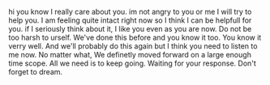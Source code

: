 hi you know I really care about you.
im not angry to you or me
I will try to help you.
I am feeling quite intact right now so I think I can be helpfull for you.
if I seriously think about it, I like you even as you are now.
Do not be too harsh to urself.
We've done this before and you know it too. You know it verry well.
And we'll probably do this again but I think you need to listen to me now.
No matter what, We definetly moved forward on a large enough time scope.
All we need is to keep going.
Waiting for your response.
Don't forget to dream.
